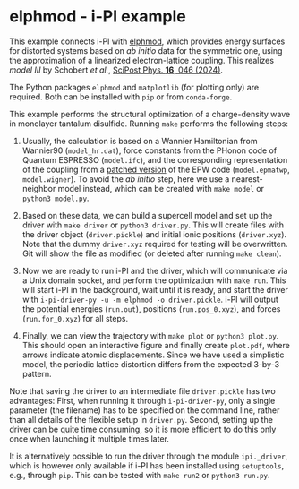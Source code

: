 elphmod - i-PI example
======================

This example connects i-PI with [elphmod](https://github.com/janberges/elphmod),
which provides energy surfaces for distorted systems based on *ab initio* data
for the symmetric one, using the approximation of a linearized electron-lattice
coupling. This realizes *model III* by Schobert *et al.*, [SciPost Phys. **16**,
046 (2024)](https://doi.org/10.21468/SciPostPhys.16.2.046).

The Python packages `elphmod` and `matplotlib` (for plotting only) are required.
Both can be installed with `pip` or from `conda-forge`.

This example performs the structural optimization of a charge-density wave in
monolayer tantalum disulfide. Running `make` performs the following steps:

1. Usually, the calculation is based on a Wannier Hamiltonian from Wannier90
   (`model_hr.dat`), force constants from the PHonon code of Quantum ESPRESSO
   (`model.ifc`), and the corresponding representation of the coupling from a
   [patched version](https://github.com/janberges/elphmod/tree/master/patches)
   of the EPW code (`model.epmatwp`, `model.wigner`). To avoid the *ab initio*
   step, here we use a nearest-neighbor model instead, which can be created with
   `make model` or `python3 model.py`.

2. Based on these data, we can build a supercell model and set up the driver
   with `make driver` or `python3 driver.py`. This will create files with the
   driver object (`driver.pickle`) and initial ionic positions (`driver.xyz`).
   Note that the dummy `driver.xyz` required for testing will be overwritten.
   Git will show the file as modified (or deleted after running `make clean`).

3. Now we are ready to run i-PI and the driver, which will communicate via a
   Unix domain socket, and perform the optimization with `make run`. This will
   start i-PI in the background, wait until it is ready, and start the driver
   with `i-pi-driver-py -u -m elphmod -o driver.pickle`. i-PI will output the
   potential energies (`run.out`), positions (`run.pos_0.xyz`), and forces
   (`run.for_0.xyz`) for all steps.

4. Finally, we can view the trajectory with `make plot` or `python3 plot.py`.
   This should open an interactive figure and finally create `plot.pdf`, where
   arrows indicate atomic displacements. Since we have used a simplistic model,
   the periodic lattice distortion differs from the expected 3-by-3 pattern.

Note that saving the driver to an intermediate file `driver.pickle` has two
advantages: First, when running it through `i-pi-driver-py`, only a single
parameter (the filename) has to be specified on the command line, rather than
all details of the flexible setup in `driver.py`. Second, setting up the driver
can be quite time consuming, so it is more efficient to do this only once when
launching it multiple times later.

It is alternatively possible to run the driver through the module `ipi._driver`,
which is however only available if i-PI has been installed using `setuptools`,
e.g., through `pip`. This can be tested with `make run2` or `python3 run.py`.
